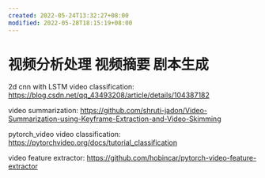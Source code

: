```yaml
---
created: 2022-05-24T13:32:27+08:00
modified: 2022-05-28T18:15:19+08:00
---
```


# 视频分析处理 视频摘要 剧本生成

2d cnn with LSTM video classification:
https://blog.csdn.net/qq_43493208/article/details/104387182

video summarization:
https://github.com/shruti-jadon/Video-Summarization-using-Keyframe-Extraction-and-Video-Skimming

pytorch_video video classification:
https://pytorchvideo.org/docs/tutorial_classification

video feature extractor:
https://github.com/hobincar/pytorch-video-feature-extractor
